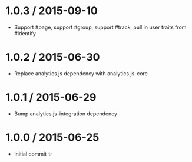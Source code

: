 
1.0.3 / 2015-09-10
==================

 * Support #page, support #group, support #track, pull in user traits from #identify

1.0.2 / 2015-06-30
==================

  * Replace analytics.js dependency with analytics.js-core

1.0.1 / 2015-06-29
==================

  * Bump analytics.js-integration dependency

1.0.0 / 2015-06-25
==================

  * Initial commit :sparkles:
